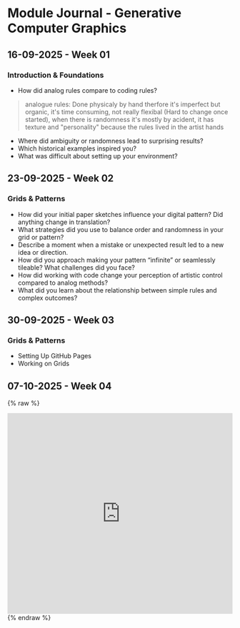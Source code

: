 # Module Journal - Generative Computer Graphics

## 16-09-2025 - Week 01

### Introduction & Foundations

- How did analog rules compare to coding rules?
  
> analogue rules: Done physicaly by hand therfore it's imperfect but organic, it's time consuming, not really flexibal (Hard to change once started), when there is randomness it's mostly by acident, it has texture and "personality" because the rules lived in the artist hands

- Where did ambiguity or randomness lead to surprising results?
- Which historical examples inspired you?
- What was difficult about setting up your environment?
  
## 23-09-2025 - Week 02

### Grids & Patterns

- How did your initial paper sketches influence your digital pattern? Did anything change in translation?
- What strategies did you use to balance order and randomness in your grid or pattern?
- Describe a moment when a mistake or unexpected result led to a new idea or direction.
- How did you approach making your pattern “infinite” or seamlessly tileable? What challenges did you face?
- How did working with code change your perception of artistic control compared to analog methods?
- What did you learn about the relationship between simple rules and complex outcomes?
  
## 30-09-2025 - Week 03

### Grids & Patterns

- Setting Up GitHub Pages
- Working on Grids

## 07-10-2025 - Week 04

{% raw %}
<iframe src="https://editor.p5js.org/saraimmtech/full/Acucskcub" width="100%" height="450" frameborder="no"></iframe>
{% endraw %}

